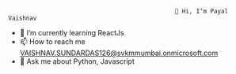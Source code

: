                                                    👋 Hi, I’m Payal Vaishnav
- 🌱 I’m currently learning ReactJs
- 📫 How to reach me VAISHNAV.SUNDARDAS126@svkmmumbai.onmicrosoft.com
- 💬 Ask me about Python, Javascript


<!---
PayalVaishnav11/PayalVaishnav11 is a ✨ special ✨ repository because its `README.md` (this file) appears on your GitHub profile.
You can click the Preview link to take a look at your changes.
--->
